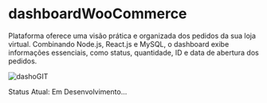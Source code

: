 # dashboardWooCommerce
Plataforma oferece uma visão prática e organizada dos pedidos da sua loja virtual. Combinando Node.js, React.js e MySQL, o dashboard exibe informações essenciais, como status, quantidade, ID e data de abertura dos pedidos.

![dashoGIT](https://github.com/Henrry-Maximo/dashboardWooCommerce/assets/99754637/9d3e1013-cd6c-4a8e-94e0-9257c93a7b55)


Status Atual: Em Desenvolvimento...
